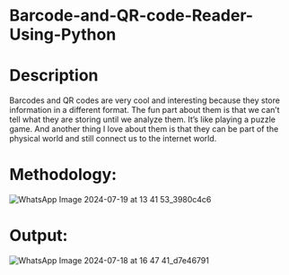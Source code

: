 # Barcode-and-QR-code-Reader-Using-Python
# Description
Barcodes and QR codes are very cool and interesting because they store information in a different format. The fun part about them is that we can’t tell what they are storing until we analyze them. It’s like playing a puzzle game. And another thing I love about them is that they can be part of the physical world and still connect us to the internet world.
# Methodology:
![WhatsApp Image 2024-07-19 at 13 41 53_3980c4c6](https://github.com/user-attachments/assets/7f92205f-a0cb-4b0d-aa33-463ae5ff022a)
# Output:
![WhatsApp Image 2024-07-18 at 16 47 41_d7e46791](https://github.com/user-attachments/assets/60ff02fc-68b5-4817-a3f7-c49847cc391b)
